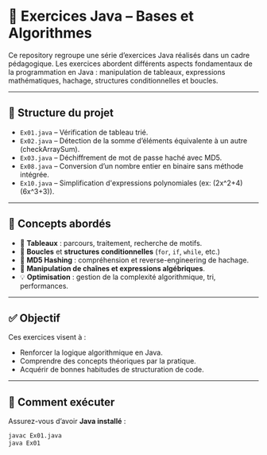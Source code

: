 # 🧠 Exercices Java – Bases et Algorithmes

Ce repository regroupe une série d’exercices Java réalisés dans un cadre pédagogique. Les exercices abordent différents aspects fondamentaux de la programmation en Java : manipulation de tableaux, expressions mathématiques, hachage, structures conditionnelles et boucles.

---

## 📁 Structure du projet

- `Ex01.java` – Vérification de tableau trié.
- `Ex02.java` – Détection de la somme d’éléments équivalente à un autre (checkArraySum).
- `Ex03.java` – Déchiffrement de mot de passe haché avec MD5.
- `Ex08.java` – Conversion d’un nombre entier en binaire sans méthode intégrée.
- `Ex10.java` – Simplification d'expressions polynomiales (ex: (2x^2+4)(6x^3+3)).

---

## 🧩 Concepts abordés

- 🔢 **Tableaux** : parcours, traitement, recherche de motifs.
- 🔁 **Boucles** et **structures conditionnelles** (`for`, `if`, `while`, etc.)
- 🔐 **MD5 Hashing** : compréhension et reverse-engineering de hachage.
- 🧮 **Manipulation de chaînes et expressions algébriques**.
- 💡 **Optimisation** : gestion de la complexité algorithmique, tri, performances.

---

## ✅ Objectif

Ces exercices visent à :
- Renforcer la logique algorithmique en Java.
- Comprendre des concepts théoriques par la pratique.
- Acquérir de bonnes habitudes de structuration de code.

---

## 🚀 Comment exécuter

Assurez-vous d’avoir **Java installé** :

```bash
javac Ex01.java
java Ex01
